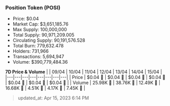 
  ### Position Token (POSI)
  - Price: $0.04
  - Market Cap: $3,651,185.76
  - Max Supply: 100,000,000
  - Total Supply: 90,971,209.005
  - Circulating Supply: 90,191,576.528
  - Total Burn: 779,632.478
  - Holders: 731,966
  - Transactions: 5,694,947
  - Volume: $390,779,484.36

  **7D Price & Volume**
  | | 09&#x2F;04 | 10&#x2F;04 | 11&#x2F;04 | 12&#x2F;04 | 13&#x2F;04 | 14&#x2F;04 | 15&#x2F;04 |
  |---|---|---|---|---|---|---|---|
  | Price | $0.04 🚀 | $0.04 🔻 | $0.04 🚀 | $0.04 🚀 | $0.04 🔻 | $0.04 🚀 | $0.04 🚀 |
  | Volume | 25.98K 🚀 | 38.76K 🚀 | 12.49K 🔻 | 16.68K 🚀 | 4.51K 🔻 | 4.17K 🔻 | 7.45K 🚀 |

  > updated_at: Apr 15, 2023 6:14 PM

